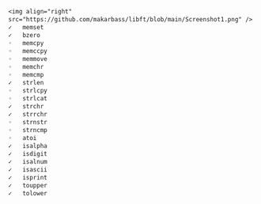 	<img align="right" src="https://github.com/makarbass/libft/blob/main/Screenshot1.png" />
	✓	memset
	✓	bzero
	◦	memcpy
	◦	memccpy
	◦	memmove
	◦	memchr
	◦	memcmp
	✓	strlen
	◦	strlcpy
	◦	strlcat
	✓	strchr
	✓	strrchr
	◦	strnstr
	◦	strncmp
	◦	atoi
	✓	isalpha
	✓	isdigit
	✓	isalnum
	✓	isascii
	✓	isprint
	✓	toupper
	✓	tolower
